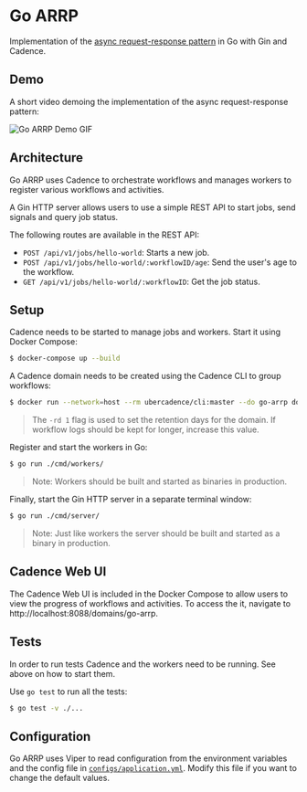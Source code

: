 # Go ARRP

Implementation of the [async request-response pattern](https://docs.microsoft.com/en-us/azure/architecture/patterns/async-request-reply) in Go with Gin and Cadence.

## Demo

A short video demoing the implementation of the async request-response pattern:

![Go ARRP Demo GIF](./docs/Go-ARRP.gif)

## Architecture

Go ARRP uses Cadence to orchestrate workflows and manages workers to register various workflows and activities.

A Gin HTTP server allows users to use a simple REST API to start jobs, send signals and query job status.

The following routes are available in the REST API:

- `POST /api/v1/jobs/hello-world`: Starts a new job.
- `POST /api/v1/jobs/hello-world/:workflowID/age`: Send the user's age to the workflow.
- `GET /api/v1/jobs/hello-world/:workflowID`: Get the job status.

## Setup

Cadence needs to be started to manage jobs and workers. Start it using Docker Compose:

```sh
$ docker-compose up --build
```

A Cadence domain needs to be created using the Cadence CLI to group workflows:

```sh
$ docker run --network=host --rm ubercadence/cli:master --do go-arrp domain register -rd 1
```

> The `-rd 1` flag is used to set the retention days for the domain. If workflow logs should be kept for longer, increase this value.

Register and start the workers in Go:

```sh
$ go run ./cmd/workers/
```

> Note: Workers should be built and started as binaries in production.

Finally, start the Gin HTTP server in a separate terminal window:

```sh
$ go run ./cmd/server/
```

> Note: Just like workers the server should be built and started as a binary in production.

## Cadence Web UI

The Cadence Web UI is included in the Docker Compose to allow users to view the progress of workflows and activities. To access the it, navigate to http://localhost:8088/domains/go-arrp.

## Tests

In order to run tests Cadence and the workers need to be running. See above on how to start them.

Use `go test` to run all the tests:

```sh
$ go test -v ./...
```

## Configuration

Go ARRP uses Viper to read configuration from the environment variables and the config file in [`configs/application.yml`](./configs/application.yml). Modify this file if you want to change the default values.
